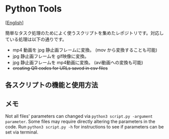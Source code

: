 # Python Tools

[[English](README.md)]

簡単なタスク処理のためによく使うスクリプトを集めたレポジトリです。対応している処理は以下の通りです。

-  mp4 動画を jpg 静止画フレームに変換。 (mov から変換することも可能)
- jpg 静止画フレームを gif映像に変換。
- jpg 静止画フレームを mp4動画に変換。 (avi動画への変換も可能)
- ~~creating QR codes for URLs saved in csv files~~

## 各スクリプトの機能と使用方法

## メモ

Not all files' parameters can changed via `python3 script.py -argument parameter`. Some files may require directly altering the parameters in the code. Run `python3 script.py -h` for instructions to see if parameters can be set via terminal.
